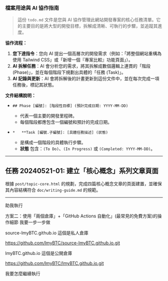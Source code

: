 ### 檔案用途與 AI 協作指南

> 這份 `todo.md` 文件是您與 AI 協作管理此網站開發專案的核心任務清單。它的主要目的是將大型的開發目標，拆解成清晰、可執行的步驟，並追蹤其進度。

**協作流程：**

1.  **您下達指令**：您向 AI 提出一個高層次的開發需求（例如：「將整個網站重構為使用 Tailwind CSS」或「新增一個『專案比較』功能頁面」）。
2.  **AI 拆解任務**：AI 會分析您的需求，將其拆解成數個邏輯上連貫的「階段 (Phase)」，並在每個階段下規劃出具體的「任務 (Task)」。
3.  **AI 記錄與更新**：AI 會將拆解後的計畫更新到這份文件中，並在每次完成一項任務後，標記其狀態。

**文件結構說明：**

*   `## Phase [編號]: [階段性目標] (預計完成日期: YYYY-MM-DD)`
    *   代表一個主要的開發里程碑。
    *   每個階段都應包含一個編號和預計的完成日期。

*   `*   **Task [編號.子編號]: [具體任務描述] (狀態)`
    *   是構成一個階段的具體執行步驟。
    *   **狀態** 包含：`(To Do)`、`(In Progress)` 或 `(Completed: YYYY-MM-DD)`。

---

## 任務 20240521-01: 建立「核心概念」系列文章頁面

根據 `post/topic-core.html` 的規劃，完成四篇核心概念文章的頁面建置，並確保其內容結構符合 `doc/writing-guide.md` 的規範。

---
助我執行



方案二：使用「兩個倉庫」+「GitHub Actions 自動化」(最常見的免費方案)的操作細節 我要一步一步做





source-lmyBTC.github.io 這個是私人倉庫

https://github.com/lmyBTC/source-lmyBTC.github.io.git



lmyBTC.github.io 這個是公開倉庫

https://github.com/lmyBTC/lmyBTC.github.io.git



我要怎麼繼續執行